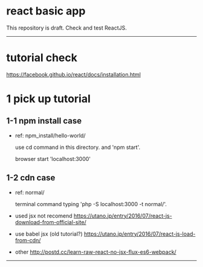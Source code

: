 # react basic app

This repository is draft.
Check and test ReactJS.




-----------------------------

# tutorial check
https://facebook.github.io/react/docs/installation.html

# 1 pick up tutorial

## 1-1 npm install case
- ref: npm_install/hello-world/

    use cd command in this directory.
    and 'npm start'.

    browser start 'localhost:3000'

## 1-2 cdn case
- ref: normal/

    terminal command typing 'php -S localhost:3000 -t normal/'.

- used jsx not recomend
https://utano.jp/entry/2016/07/react-js-download-from-official-site/

- use babel jsx (old tutorial?)
https://utano.jp/entry/2016/07/react-js-load-from-cdn/

* other
http://postd.cc/learn-raw-react-no-jsx-flux-es6-webpack/

-----------------------------

